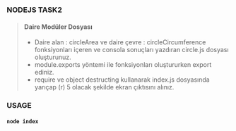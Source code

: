### NODEJS TASK2
> #### Daire Modüler Dosyası
> - Daire alan : circleArea ve daire çevre : circleCircumference fonksiyonları içeren ve consola sonuçları yazdıran circle.js dosyası oluşturunuz.
> - module.exports yöntemi ile fonksiyonları oluştururken export ediniz.
> - require ve object destructing kullanarak index.js dosyasında yarıçap (r) 5 olacak şekilde ekran çıktısını alınız.

### USAGE
#### `node index` 
